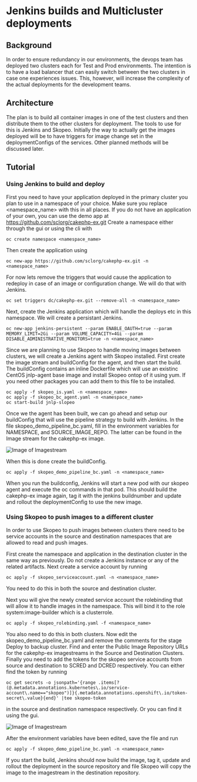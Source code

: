 # Jenkins builds and Multicluster deployments

## Background

In order to ensure redundancy in our environments, the devops team has deployed two clusters each for Test and Prod environments. The intention is to have a load balancer that can easily switch between the two clusters in case one experiences issues. This, however, will increase the complexity of the actual deployments for the development teams.

## Architecture

The plan is to build all container images in one of the test clusters and then distribute them to the other clusters for deployment. The tools to use for this is Jenkins and Skopeo. Initially the way to actually get the images deployed will be to have triggers for image change set in the deploymentConfigs of the services. Other planned methods will be discussed later.

## Tutorial
### Using Jenkins to build and deploy

First you need to have your application deployed in the primary cluster you plan to use in a namespace of your choice. Make sure you replace <namespace_name> with this in all places.
If you do not have an application of your own, you can use the demo app at https://github.com/sclorg/cakephp-ex.git
Create a namespace either through the gui or using the cli with 
~~~~ 
oc create namespace <namespace_name> 
~~~~
Then create the application using 
~~~~ 
oc new-app https://github.com/sclorg/cakephp-ex.git -n <namespace_name>
~~~~
For now lets remove the triggers that would cause the application to redeploy in case of an image or configuration change. We will do that with Jenkins.
~~~~
oc set triggers dc/cakephp-ex.git --remove-all -n <namespace_name>
~~~~
Next, create the Jenkins application which will handle the deploys etc in this namespace. We will create a persistant Jenkins.
~~~~
oc new-app jenkins-persistent --param ENABLE_OAUTH=true --param MEMORY_LIMIT=2Gi --param VOLUME_CAPACITY=4Gi --param DISABLE_ADMINISTRATIVE_MONITORS=true -n <namespace_name>
~~~~
Since we are planning to use Skopeo to handle moving images between clusters, we will create a Jenkins agent with Skopeo installed. First create the image stream and buildConfig for the agent, and then start the build. The buildConfig contains an inline Dockerfile which will use an existinc CentOS jnlp-agent base image and install Skopeo ontop of it using yum. If you need other packages you can add them to this file to be installed.
~~~~
oc apply -f skopeo_is.yaml -n <namespace_name>
oc apply -f skopeo_bc_agent.yaml -n <namespace_name>
oc start-build jnlp-slopeo
~~~~
Once we the agent has been built, we can go ahead and setup our buildConfig that will use the pipeline strategy to build with Jenkins.
In the file skopeo_demo_pipeline_bc.yaml, fill in the environment variables for NAMESPACE, and SOURCE_IMAGE_REPO. The latter can be found in the Image stream for the cakephp-ex image. 

![Image of Imagestream](images/image_stream.png)

When this is done create the buildConfig.
~~~~
oc apply -f skopeo_demo_pipeline_bc.yaml -n <namespace_name>
~~~~
When you run the buildconfig, Jenkins will start a new pod with our skopeo agent and execute the oc commands in that pod. This should build the cakephp-ex image again, tag it with the jenkins buildnumber and update and rollout the deploymentConfig to use the new image.

### Using Skopeo to push images to a different cluster
In order to use Skopeo to push images between clusters there need to be service accounts in the source and destination namespaces that are allowed to read and push images. 

First create the namespace and application in the destination cluster in the same way as previously. Do not create a Jenkins instance or any of the related artifacts.
Next create a service account by running
~~~~~
oc apply -f skopeo_serviceaccount.yaml -n <namespace_name>
~~~~~
You need to do this in both the source and destination cluster.

Next you will give the newly created service account the rolebinding that will allow it to handle images in the namespace. This will bind it to the role system:image-builder which is a clusterrole.
~~~~~~
oc apply -f skopeo_rolebinding.yaml -f <namespace_name>
~~~~~~
You also need to do this in both clusters.
Now edit the skopeo_demo_pipeline_bc.yaml and remove the comments for the stage Deploy to backup cluster. Find and enter the Public Image Repository URLs for the cakephp-ex imagestreams in the Source and Destination Clusters. Finally you need to add the tokens for the skopeo service accounts from source and destination to SCRED and DCRED respectively. You can either find the token by running 
~~~~~
oc get secrets -o jsonpath='{range .items[?(@.metadata.annotations.kubernetes\.io/service-account\.name=="skopeo")]}{.metadata.annotations.openshift\.io/token-secret\.value}{end}' |tee skopeo-token
~~~~~~
in the source and destination namespace respectively. Or you can find it using the gui. 

![Image of Imagestream](images/service_account.png)

After the environment variables have been edited, save the file and run
~~~~
oc apply -f skopeo_demo_pipeline_bc.yaml -n <namespace_name>
~~~~
If you start the build, Jenkins should now build the image, tag it, update and rollout the deployment in the source repository and file Skopeo will copy the image to the imagestream in the destination repository.
